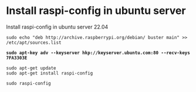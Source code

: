 # Install raspi-config in ubuntu server

Install raspi-config in ubuntu server 22.04



```
sudo echo "deb http://archive.raspberrypi.org/debian/ buster main" >> /etc/apt/sources.list
```

<pre><code><strong>sudo apt-key adv --keyserver hkp://keyserver.ubuntu.com:80 --recv-keys 7FA3303E</strong></code></pre>

```
sudo apt-get update
sudo apt-get install raspi-config
```

```
sudo raspi-config
```
